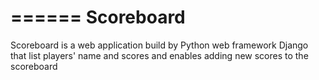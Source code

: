 ======
Scoreboard
======
Scoreboard is a web application build by Python web framework Django that list players' name and scores and enables adding new scores to the scoreboard